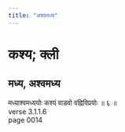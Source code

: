 ```yaml
---
title: "अश्वमध्य"
---
```


# कश्य; क्ली
## मध्य, अश्वमध्य
मध्याश्वमध्ययोः कश्यं वाडवो वह्निविप्रयोः ॥ ६ ॥<br />verse 3.1.1.6<br />page 0014


